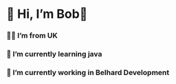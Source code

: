 # 👋 Hi, I’m Bob🥰
### 😶‍🌫️ I’m from UK
### 🦾 I’m currently learning java
### 🔭 I’m currently working in Belhard Development
